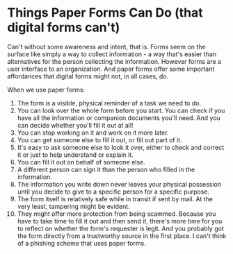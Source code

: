 # Things Paper Forms Can Do (that digital forms can't)

Can't without some awareness and intent, that is. Forms seem on the surface like simply a way to collect information - a way that's easier than alternatives for the person collecting the information. However forms are a user interface to an organization. And paper forms offer some important affordances that digital forms might not, in all cases, do.

When we use paper forms:

1. The form is a visible, physical reminder of a task we need to do. 
2. You can look over the whole form before you start. You can check if you have all the information or companion documents you'll need. And you can decide whether you'll fill it out at all!
3. You can stop working on it and work on it more later. 
4. You can get someone else to fill it out, or fill out part of it.
5. It's easy to ask someone else to look it over, either to check and correct it or just to help understand or explain it.
6. You can fill it out on behalf of someone else.
7. A different person can sign it than the person who filled in the information.
8. The information you write down never leaves your physical possession until you decide to give to a specific person for a specific purpose. 
9. The form itself is relatively safe while in transit if sent by mail. At the very least, tampering might be evident.
10. They might offer more protection from being scammed. Because you have to take time to fill it out and then send it, there's more time for you to reflect on whether the form's requester is legit. And you probably got the form directly from a trustworthy source in the first place. I can't think of a phishing scheme that uses paper forms.